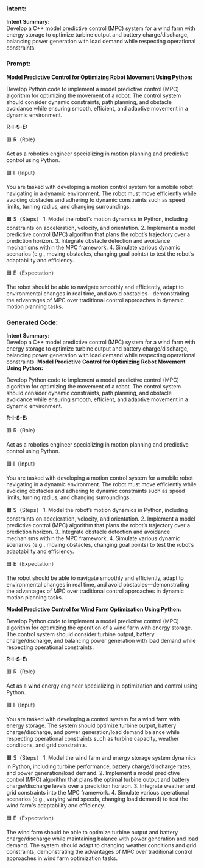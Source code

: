 ### Intent:
**Intent Summary:**  
Develop a C++ model predictive control (MPC) system for a wind farm with energy storage to optimize turbine output and battery charge/discharge, balancing power generation with load demand while respecting operational constraints.

### Prompt:
**Model Predictive Control for Optimizing Robot Movement Using Python:**

Develop Python code to implement a model predictive control (MPC) algorithm for optimizing the movement of a robot. The control system should consider dynamic constraints, path planning, and obstacle avoidance while ensuring smooth, efficient, and adaptive movement in a dynamic environment.

**R-I-S-E:**

🟥 R（Role）

Act as a robotics engineer specializing in motion planning and predictive control using Python.

🟩 I（Input）

You are tasked with developing a motion control system for a mobile robot navigating in a dynamic environment. The robot must move efficiently while avoiding obstacles and adhering to dynamic constraints such as speed limits, turning radius, and changing surroundings.

🟧 S（Steps）
	1.	Model the robot’s motion dynamics in Python, including constraints on acceleration, velocity, and orientation.
	2.	Implement a model predictive control (MPC) algorithm that plans the robot’s trajectory over a prediction horizon.
	3.	Integrate obstacle detection and avoidance mechanisms within the MPC framework.
	4.	Simulate various dynamic scenarios (e.g., moving obstacles, changing goal points) to test the robot’s adaptability and efficiency.

🟦 E（Expectation）

The robot should be able to navigate smoothly and efficiently, adapt to environmental changes in real time, and avoid obstacles—demonstrating the advantages of MPC over traditional control approaches in dynamic motion planning tasks.

### Generated Code:
**Intent Summary:**  
Develop a C++ model predictive control (MPC) system for a wind farm with energy storage to optimize turbine output and battery charge/discharge, balancing power generation with load demand while respecting operational constraints.
**Model Predictive Control for Optimizing Robot Movement Using Python:**

Develop Python code to implement a model predictive control (MPC) algorithm for optimizing the movement of a robot. The control system should consider dynamic constraints, path planning, and obstacle avoidance while ensuring smooth, efficient, and adaptive movement in a dynamic environment.

**R-I-S-E:**

🟥 R（Role）

Act as a robotics engineer specializing in motion planning and predictive control using Python.

🟩 I（Input）

You are tasked with developing a motion control system for a mobile robot navigating in a dynamic environment. The robot must move efficiently while avoiding obstacles and adhering to dynamic constraints such as speed limits, turning radius, and changing surroundings.

🟧 S（Steps）
	1.	Model the robot’s motion dynamics in Python, including constraints on acceleration, velocity, and orientation.
	2.	Implement a model predictive control (MPC) algorithm that plans the robot’s trajectory over a prediction horizon.
	3.	Integrate obstacle detection and avoidance mechanisms within the MPC framework.
	4.	Simulate various dynamic scenarios (e.g., moving obstacles, changing goal points) to test the robot’s adaptability and efficiency.

🟦 E（Expectation）

The robot should be able to navigate smoothly and efficiently, adapt to environmental changes in real time, and avoid obstacles—demonstrating the advantages of MPC over traditional control approaches in dynamic motion planning tasks.

**Model Predictive Control for Wind Farm Optimization Using Python:**

Develop Python code to implement a model predictive control (MPC) algorithm for optimizing the operation of a wind farm with energy storage. The control system should consider turbine output, battery charge/discharge, and balancing power generation with load demand while respecting operational constraints.

**R-I-S-E:**

🟥 R（Role）

Act as a wind energy engineer specializing in optimization and control using Python.

🟩 I（Input）

You are tasked with developing a control system for a wind farm with energy storage. The system should optimize turbine output, battery charge/discharge, and power generation/load demand balance while respecting operational constraints such as turbine capacity, weather conditions, and grid constraints.

🟧 S（Steps）
	1.	Model the wind farm and energy storage system dynamics in Python, including turbine performance, battery charge/discharge rates, and power generation/load demand.
	2.	Implement a model predictive control (MPC) algorithm that plans the optimal turbine output and battery charge/discharge levels over a prediction horizon.
	3.	Integrate weather and grid constraints into the MPC framework.
	4.	Simulate various operational scenarios (e.g., varying wind speeds, changing load demand) to test the wind farm's adaptability and efficiency.

🟦 E（Expectation）

The wind farm should be able to optimize turbine output and battery charge/discharge while maintaining balance with power generation and load demand. The system should adapt to changing weather conditions and grid constraints, demonstrating the advantages of MPC over traditional control approaches in wind farm optimization tasks.
